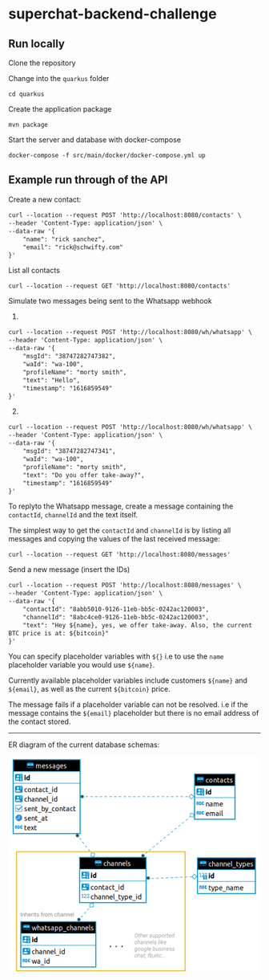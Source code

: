 # superchat-backend-challenge

## Run locally

Clone the repository

Change into the `quarkus` folder

    cd quarkus

Create the application package

    mvn package

Start the server and database with docker-compose

    docker-compose -f src/main/docker/docker-compose.yml up

## Example run through of the API

Create a new contact:

    curl --location --request POST 'http://localhost:8080/contacts' \
    --header 'Content-Type: application/json' \
    --data-raw '{
        "name": "rick sanchez",
        "email": "rick@schwifty.com"
    }'


List all contacts

    curl --location --request GET 'http://localhost:8080/contacts'


Simulate two messages being sent to the Whatsapp webhook

1.

    curl --location --request POST 'http://localhost:8080/wh/whatsapp' \
    --header 'Content-Type: application/json' \
    --data-raw '{
        "msgId": "38747282747382",
        "waId": "wa-100",
        "profileName": "morty smith",
        "text": "Hello",
        "timestamp": "1616859549"
    }'

2.

    curl --location --request POST 'http://localhost:8080/wh/whatsapp' \
    --header 'Content-Type: application/json' \
    --data-raw '{
        "msgId": "38747282747341",
        "waId": "wa-100",
        "profileName": "morty smith",
        "text": "Do you offer take-away?",
        "timestamp": "1616859549"
    }'


To replyto the Whatsapp message, create a message containing the `contactId`, `channelId` and the text itself.

The simplest way to get the `contactId` and `channelId` is by listing all messages and copying the values of the last received message:

    curl --location --request GET 'http://localhost:8080/messages'

Send a new message (insert the IDs)

    curl --location --request POST 'http://localhost:8080/messages' \
    --header 'Content-Type: application/json' \
    --data-raw '{
        "contactId": "8abb5010-9126-11eb-bb5c-0242ac120003",
        "channelId": "8abc4ce0-9126-11eb-bb5c-0242ac120003",
        "text": "Hey ${name}, yes, we offer take-away. Also, the current BTC price is at: ${bitcoin}"
    }'


You can specify placeholder variables with `${}` i.e to use the `name` placeholder variable you would use `${name}`.

Currently available placeholder variables include customers `${name}` and `${email}`, as well as the current `${bitcoin}` price.

The message fails if a placeholder variable can not be resolved. i.e if the message contains the `${email}` placeholder but there is no email address of the contact stored.

---

ER diagram of the current database schemas:

![er-diagram](./er-diagram.png)